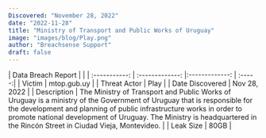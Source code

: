 ```yaml
---
Discovered: "November 28, 2022"
date: "2022-11-28"
title: "Ministry of Transport and Public Works of Uruguay"
image: "images/blog/Play.png"
author: "Breachsense Support"
draft: false
---
```


| Data Breach Report           |              | 
| :-----------: | :-------------:     |:-------------:    | :-----:|
| Victim      | mtop.gub.uy      | 
| Threat Actor      | Play      | 
| Date Discovered      | Nov 28, 2022      | 
| Description      | The Ministry of Transport and Public Works of Uruguay is a ministry of the Government of Uruguay that is responsible for the development and planning of public infrastructure works in order to promote national development of Uruguay. The Ministry is headquartered in the Rincón Street in Ciudad Vieja, Montevideo.      | 
| Leak Size      | 80GB      | 

